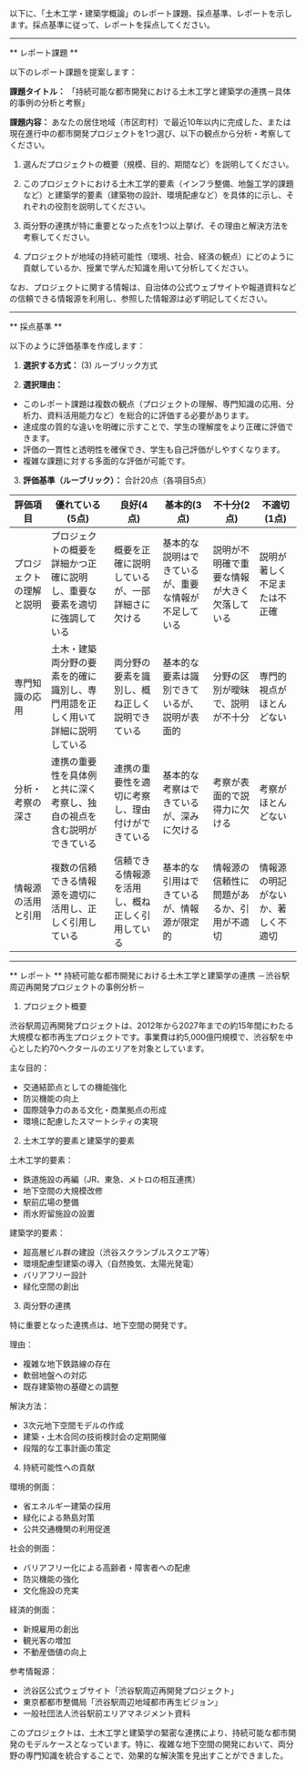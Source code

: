 以下に、「土木工学・建築学概論」のレポート課題、採点基準、レポートを示します。採点基準に従って、レポートを採点してください。

---------------------------------------
** レポート課題 **

以下のレポート課題を提案します：

**課題タイトル：**
「持続可能な都市開発における土木工学と建築学の連携－具体的事例の分析と考察」

**課題内容：**
あなたの居住地域（市区町村）で最近10年以内に完成した、または現在進行中の都市開発プロジェクトを1つ選び、以下の観点から分析・考察してください。

1. 選んだプロジェクトの概要（規模、目的、期間など）を説明してください。

2. このプロジェクトにおける土木工学的要素（インフラ整備、地盤工学的課題など）と建築学的要素（建築物の設計、環境配慮など）を具体的に示し、それぞれの役割を説明してください。

3. 両分野の連携が特に重要となった点を1つ以上挙げ、その理由と解決方法を考察してください。

4. プロジェクトが地域の持続可能性（環境、社会、経済の観点）にどのように貢献しているか、授業で学んだ知識を用いて分析してください。

なお、プロジェクトに関する情報は、自治体の公式ウェブサイトや報道資料などの信頼できる情報源を利用し、参照した情報源は必ず明記してください。

---------------------------------------
** 採点基準 **

以下のように評価基準を作成します：

1. **選択する方式：** (3) ルーブリック方式

2. **選択理由：**
- このレポート課題は複数の観点（プロジェクトの理解、専門知識の応用、分析力、資料活用能力など）を総合的に評価する必要があります。
- 達成度の質的な違いを明確に示すことで、学生の理解度をより正確に評価できます。
- 評価の一貫性と透明性を確保でき、学生も自己評価がしやすくなります。
- 複雑な課題に対する多面的な評価が可能です。

3. **評価基準（ルーブリック）：** 
合計20点（各項目5点）

| 評価項目 | 優れている(5点) | 良好(4点) | 基本的(3点) | 不十分(2点) | 不適切(1点) |
|---------|---------------|----------|-----------|-----------|-----------|
| プロジェクトの理解と説明 | プロジェクトの概要を詳細かつ正確に説明し、重要な要素を適切に強調している | 概要を正確に説明しているが、一部詳細さに欠ける | 基本的な説明はできているが、重要な情報が不足している | 説明が不明確で重要な情報が大きく欠落している | 説明が著しく不足または不正確 |
| 専門知識の応用 | 土木・建築両分野の要素を的確に識別し、専門用語を正しく用いて詳細に説明している | 両分野の要素を識別し、概ね正しく説明できている | 基本的な要素は識別できているが、説明が表面的 | 分野の区別が曖昧で、説明が不十分 | 専門的視点がほとんどない |
| 分析・考察の深さ | 連携の重要性を具体例と共に深く考察し、独自の視点を含む説明ができている | 連携の重要性を適切に考察し、理由付けができている | 基本的な考察はできているが、深みに欠ける | 考察が表面的で説得力に欠ける | 考察がほとんどない |
| 情報源の活用と引用 | 複数の信頼できる情報源を適切に活用し、正しく引用している | 信頼できる情報源を活用し、概ね正しく引用している | 基本的な引用はできているが、情報源が限定的 | 情報源の信頼性に問題があるか、引用が不適切 | 情報源の明記がないか、著しく不適切 |

---------------------------------------
** レポート **
持続可能な都市開発における土木工学と建築学の連携
－渋谷駅周辺再開発プロジェクトの事例分析－

1. プロジェクト概要

渋谷駅周辺再開発プロジェクトは、2012年から2027年までの約15年間にわたる大規模な都市再生プロジェクトです。事業費は約5,000億円規模で、渋谷駅を中心とした約70ヘクタールのエリアを対象としています。

主な目的：
- 交通結節点としての機能強化
- 防災機能の向上
- 国際競争力のある文化・商業拠点の形成
- 環境に配慮したスマートシティの実現

2. 土木工学的要素と建築学的要素

土木工学的要素：
- 鉄道施設の再編（JR、東急、メトロの相互連携）
- 地下空間の大規模改修
- 駅前広場の整備
- 雨水貯留施設の設置

建築学的要素：
- 超高層ビル群の建設（渋谷スクランブルスクエア等）
- 環境配慮型建築の導入（自然換気、太陽光発電）
- バリアフリー設計
- 緑化空間の創出

3. 両分野の連携

特に重要となった連携点は、地下空間の開発です。

理由：
- 複雑な地下鉄路線の存在
- 軟弱地盤への対応
- 既存建築物の基礎との調整

解決方法：
- 3次元地下空間モデルの作成
- 建築・土木合同の技術検討会の定期開催
- 段階的な工事計画の策定

4. 持続可能性への貢献

環境的側面：
- 省エネルギー建築の採用
- 緑化による熱島対策
- 公共交通機関の利用促進

社会的側面：
- バリアフリー化による高齢者・障害者への配慮
- 防災機能の強化
- 文化施設の充実

経済的側面：
- 新規雇用の創出
- 観光客の増加
- 不動産価値の向上

参考情報源：
- 渋谷区公式ウェブサイト「渋谷駅周辺再開発プロジェクト」
- 東京都都市整備局「渋谷駅周辺地域都市再生ビジョン」
- 一般社団法人渋谷駅前エリアマネジメント資料

このプロジェクトは、土木工学と建築学の緊密な連携により、持続可能な都市開発のモデルケースとなっています。特に、複雑な地下空間の開発において、両分野の専門知識を統合することで、効果的な解決策を見出すことができました。

